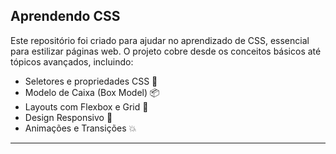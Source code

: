 Aprendendo CSS
---
Este repositório foi criado para ajudar no aprendizado de CSS, essencial para estilizar páginas web. O projeto cobre desde os conceitos básicos até tópicos avançados, incluindo:

- Seletores e propriedades CSS 🎨
- Modelo de Caixa (Box Model) 📦
- Layouts com Flexbox e Grid 📏
- Design Responsivo 📱
- Animações e Transições 💥
---

